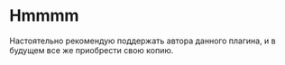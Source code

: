 # Hmmmm
Настоятельно рекомендую поддержать автора данного плагина, и в будущем все же приобрести свою копию.

